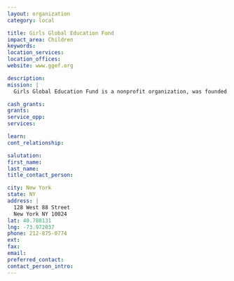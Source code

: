 ```yaml
---
layout: organization
category: local

title: Girls Global Education Fund
impact_area: Children
keywords: 
location_services: 
location_offices: 
website: www.ggef.org

description: 
mission: |
  Girls Global Education Fund is a nonprofit organization, was founded in 1996 to send girls to school who would otherwise be denied an education.

cash_grants: 
grants: 
service_opp: 
services: 

learn: 
cont_relationship: 

salutation: 
first_name: 
last_name: 
title_contact_person: 

city: New York
state: NY
address: |
  128 West 88 Street  
  New York NY 10024
lat: 40.788131
lng: -73.972037
phone: 212-875-0774
ext: 
fax: 
email: 
preferred_contact: 
contact_person_intro: 
---
```

